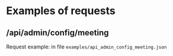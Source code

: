 # Examples of requests 

## /api/admin/config/meeting
Request example: in file `examples/api_admin_config_meeting.json`



